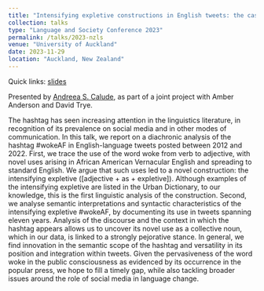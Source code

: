 ```yaml
---
title: "Intensifying expletive constructions in English tweets: the case of #wokeAF"
collection: talks
type: "Language and Society Conference 2023"
permalink: /talks/2023-nzls
venue: "University of Auckland"
date: 2023-11-29
location: "Auckland, New Zealand"
---
```


Quick links: [slides](http://dgt12.github.io/files/wokeaf.pptx)

Presented by [Andreea S. Calude](https://profiles.waikato.ac.nz/andreea.calude), as part of a joint project with Amber Anderson and David Trye.

The hashtag has seen increasing attention in the linguistics literature, in recognition of its prevalence on social media and in other modes of communication. In this talk, we report on a diachronic analysis of the hashtag #wokeAF in English-language tweets posted between 2012 and 2022. First, we trace the use of the word woke from verb to adjective, with novel uses arising in African American Vernacular English and spreading to standard English. We argue that such uses led to a novel construction: the intensifying expletive ([adjective + as + expletive]). Although examples of the intensifying expletive are listed in the Urban Dictionary, to our knowledge, this is the first linguistic analysis of the construction. Second, we analyse semantic interpretations and syntactic characteristics of the intensifying expletive #wokeAF, by documenting its use in tweets spanning eleven years. Analysis of the discourse and the context in which the hashtag appears allows us to uncover its novel use as a collective noun, which in our data, is linked to a strongly pejorative stance. In general, we find innovation in the semantic scope of the hashtag and versatility in its position and integration within tweets. Given the pervasiveness of the word woke in the public consciousness as evidenced by its occurrence in the popular press, we hope to fill a timely gap, while also tackling broader issues around the role of social media in language change. 
